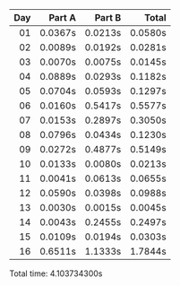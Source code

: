 | Day |  Part A |  Part B |   Total |
|---:|--------:|--------:|--------:|
| 01 | 0.0367s | 0.0213s | 0.0580s |
| 02 | 0.0089s | 0.0192s | 0.0281s |
| 03 | 0.0070s | 0.0075s | 0.0145s |
| 04 | 0.0889s | 0.0293s | 0.1182s |
| 05 | 0.0704s | 0.0593s | 0.1297s |
| 06 | 0.0160s | 0.5417s | 0.5577s |
| 07 | 0.0153s | 0.2897s | 0.3050s |
| 08 | 0.0796s | 0.0434s | 0.1230s |
| 09 | 0.0272s | 0.4877s | 0.5149s |
| 10 | 0.0133s | 0.0080s | 0.0213s |
| 11 | 0.0041s | 0.0613s | 0.0655s |
| 12 | 0.0590s | 0.0398s | 0.0988s |
| 13 | 0.0030s | 0.0015s | 0.0045s |
| 14 | 0.0043s | 0.2455s | 0.2497s |
| 15 | 0.0109s | 0.0194s | 0.0303s |
| 16 | 0.6511s | 1.1333s | 1.7844s |


Total time: 4.103734300s
